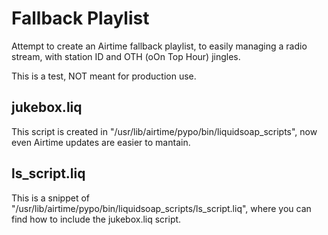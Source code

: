 # Fallback Playlist

Attempt to create an Airtime fallback playlist, to easily managing a radio stream, with station ID and OTH (oOn Top Hour) jingles.

This is a test, NOT meant for production use.

## jukebox.liq

This script is created in "/usr/lib/airtime/pypo/bin/liquidsoap_scripts", now even Airtime updates are easier to mantain.


## ls_script.liq

This is a snippet of "/usr/lib/airtime/pypo/bin/liquidsoap_scripts/ls_script.liq", where you can find how to include the jukebox.liq script.

